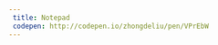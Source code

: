 ```yaml
---
 title: Notepad                           
 codepen: http://codepen.io/zhongdeliu/pen/VPrEbW 
---
```

